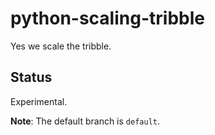 # python-scaling-tribble
Yes we scale the tribble.

## Status
Experimental.

**Note**: The default branch is `default`.
